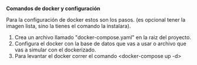 **Comandos de docker y configuración**

Para la configuración de docker estos son los pasos. (es opcional tener la imagen lista, sino la tienes el comando la instalara).

1. Crea un archivo llamado "docker-compose.yaml" en la raiz del proyecto.
2. Configura el docker con la base de datos que vas a usar o archivo que vas a simular con el dockerizado.
3. Para levantar el docker correr el comando <docker-compose up -d>

